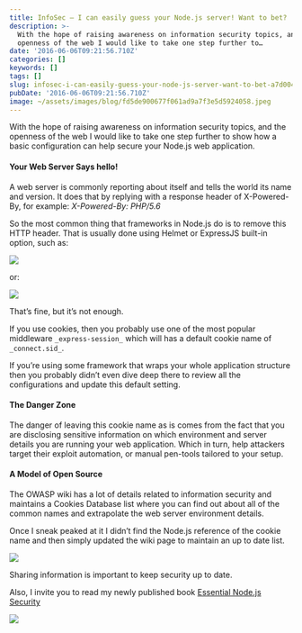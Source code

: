 ```yaml
---
title: InfoSec — I can easily guess your Node.js server! Want to bet?
description: >-
  With the hope of raising awareness on information security topics, and the
  openness of the web I would like to take one step further to…
date: '2016-06-06T09:21:56.710Z'
categories: []
keywords: []
tags: []
slug: infosec-i-can-easily-guess-your-node-js-server-want-to-bet-a7d004cfa81f
pubDate: '2016-06-06T09:21:56.710Z'
image: ~/assets/images/blog/fd5de900677f061ad9a7f3e5d5924058.jpeg
---
```


With the hope of raising awareness on information security topics, and the openness of the web I would like to take one step further to show how a basic configuration can help secure your Node.js web application.

#### Your Web Server Says hello!

A web server is commonly reporting about itself and tells the world its name and version. It does that by replying with a response header of X-Powered-By, for example: _X-Powered-By: PHP/5.6_

So the most common thing that frameworks in Node.js do is to remove this HTTP header. That is usually done using Helmet or ExpressJS built-in option, such as:

![](/images/blog/0__Qc8uhGW4do__6etmk.)

or:

![](/images/blog/0__1F4Ae45pUsqOhmKf.)

That’s fine, but it’s not enough.

If you use cookies, then you probably use one of the most popular middleware `_express-session_` which will has a default cookie name of `_connect.sid_`.

If you’re using some framework that wraps your whole application structure then you probably didn’t even dive deep there to review all the configurations and update this default setting.

#### The Danger Zone

The danger of leaving this cookie name as is comes from the fact that you are disclosing sensitive information on which environment and server details you are running your web application. Which in turn, help attackers target their exploit automation, or manual pen-tools tailored to your setup.

#### A Model of Open Source

The OWASP wiki has a lot of details related to information security and maintains a Cookies Database list where you can find out about all of the common names and extrapolate the web server environment details.

Once I sneak peaked at it I didn’t find the Node.js reference of the cookie name and then simply updated the wiki page to maintain an up to date list.

![](/images/blog/0__RJscSc1fSJfcXIRF.)

Sharing information is important to keep security up to date.

Also, I invite you to read my newly published book [Essential Node.js Security](http://bit.ly/securenodejs)

![](/images/blog/1__1WPY7__gXrww5uoF0ZEF3BA.png)